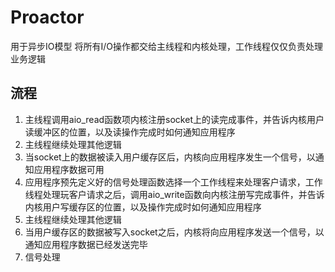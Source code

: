 # Proactor
用于异步IO模型
将所有I/O操作都交给主线程和内核处理，工作线程仅仅负责处理业务逻辑

## 流程
1. 主线程调用aio_read函数项内核注册socket上的读完成事件，并告诉内核用户读缓冲区的位置，以及读操作完成时如何通知应用程序
2. 主线程继续处理其他逻辑
3. 当socket上的数据被读入用户缓存区后，内核向应用程序发生一个信号，以通知应用程序数据可用
4. 应用程序预先定义好的信号处理函数选择一个工作线程来处理客户请求，工作线程处理玩客户请求之后，调用aio_write函数向内核注册写完成事件，并告诉内核用户写缓存区的位置，以及操作完成时如何通知应用程序
5. 主线程继续处理其他逻辑
6. 当用户缓存区的数据被写入socket之后，内核将向应用程序发送一个信号，以通知应用程序数据已经发送完毕
7. 信号处理